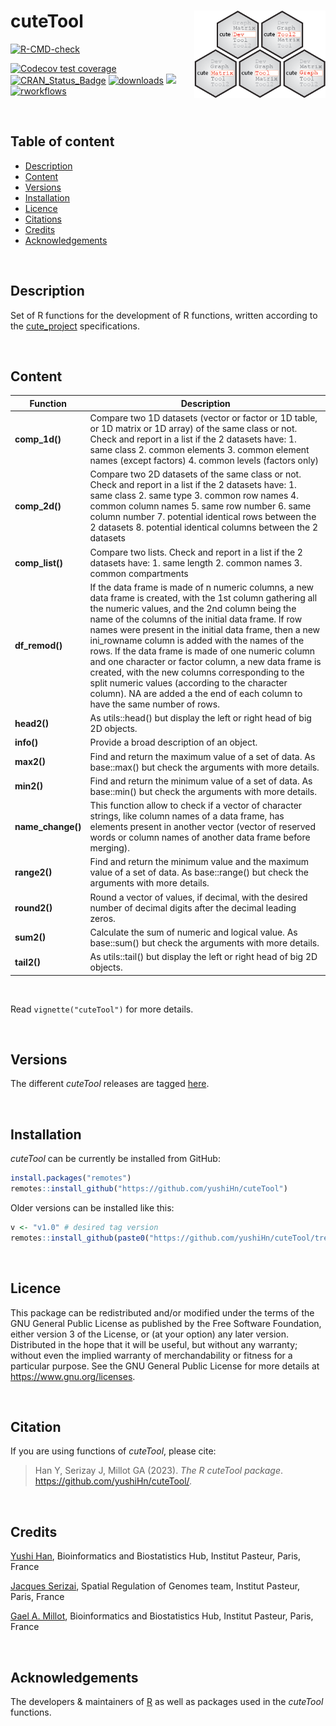 
# cuteTool <a href="">[<img src="man/figures/logo.png" align="right" height="140" />](https://yushihn.github.io/cuteTool)</a>

<!-- badges: start -->

[![R-CMD-check](https://github.com/yushiHn/cuteTool/workflows/R-CMD-check/badge.svg)](https://github.com/yushiHn/cuteTool/actions)

[![Codecov test coverage](https://codecov.io/github/yushiHn/cuteTool/coverage.svg?branch=master)](https://app.codecov.io/github/yushiHn/cuteTool?branch=master)
[![CRAN_Status_Badge](https://www.r-pkg.org/badges/version/cuteTool)](https://cran.r-project.org/package=cuteTool)
[![downloads](https://cranlogs.r-pkg.org/badges/cuteTool)](https://www.rdocumentation.org/trends)
[![](https://img.shields.io/badge/license-GPL3.0-green.svg)](https://opensource.org/licenses/MITgpl-3-0)
[![rworkflows](https://github.com/yushiHn/cuteTool/actions/workflows/rworkflows.yml/badge.svg)](https://github.com/yushiHn/cuteTool/actions/workflows/rworkflows.yml)
<!-- badges: end -->

<br />

## Table of content

   - [Description](#description)
   - [Content](#content)
   - [Versions](#versions)
   - [Installation](#installation)
   - [Licence](#licence)
   - [Citations](#citations)
   - [Credits](#credits)
   - [Acknowledgements](#acknowledgements)

<br />

## Description

Set of R functions for the development of R functions, written according to the [cute_project](https://github.com/gael-millot/cute_project) specifications.

<br />

## Content

| Function | Description |
| --- | --- |
| **comp_1d()** | Compare two 1D datasets (vector or factor or 1D table, or 1D matrix or 1D array) of the same class or not. Check and report in a list if the 2 datasets have: 1. same class 2. common elements 3. common element names (except factors) 4. common levels (factors only) |
| **comp_2d()** | Compare two 2D datasets of the same class or not. Check and report in a list if the 2 datasets have: 1. same class 2. same type 3. common row names 4. common column names 5. same row number 6. same column number 7. potential identical rows between the 2 datasets 8. potential identical columns between the 2 datasets |
| **comp_list()** | Compare two lists. Check and report in a list if the 2 datasets have: 1. same length 2. common names 3. common compartments |
| **df_remod()** | If the data frame is made of n numeric columns, a new data frame is created, with the 1st column gathering all the numeric values, and the 2nd column being the name of the columns of the initial data frame. If row names were present in the initial data frame, then a new ini_rowname column is added with the names of the rows. If the data frame is made of one numeric column and one character or factor column, a new data frame is created, with the new columns corresponding to the split numeric values (according to the character column). NA are added a the end of each column to have the same number of rows. |
| **head2()** | As utils::head() but display the left or right head of big 2D objects. |
| **info()** | Provide a broad description of an object. |
| **max2()** | Find and return the maximum value of a set of data. As base::max() but check the arguments with more details. |
| **min2()** | Find and return the minimum value of a set of data. As base::min() but check the arguments with more details.|
| **name_change()** | This function allow to check if a vector of character strings, like column names of a data frame, has elements present in another vector (vector of reserved words or column names of another data frame before merging). |
| **range2()** | Find and return the minimum value and the maximum value of a set of data. As base::range() but check the arguments with more details. |
| **round2()** | Round a vector of values, if decimal, with the desired number of decimal digits after the decimal leading zeros. |
| **sum2()** | Calculate the sum of numeric and logical value. As base::sum() but check the arguments with more details. |
| **tail2()** | As utils::tail() but display the left or right head of big 2D objects. |

<br />

Read `vignette("cuteTool")` for more details.

<br />

## Versions

The different *cuteTool* releases are tagged [here](https://github.com/yushiHn/cuteTool/tags).

<br />

## Installation

*cuteTool* can be currently be installed from GitHub:

```r
install.packages("remotes")
remotes::install_github("https://github.com/yushiHn/cuteTool")
```

Older versions can be installed like this:

```r
v <- "v1.0" # desired tag version
remotes::install_github(paste0("https://github.com/yushiHn/cuteTool/tree/", v))
```

<br />

## Licence

This package can be redistributed and/or modified under the terms of the GNU General Public License as published by the Free Software Foundation, either version 3 of the License, or (at your option) any later version.
Distributed in the hope that it will be useful, but without any warranty; without even the implied warranty of merchandability or fitness for a particular purpose.
See the GNU General Public License for more details at https://www.gnu.org/licenses.

<br />

## Citation

If you are using functions of *cuteTool*, please cite: 

> Han Y, Serizay J, Millot GA (2023). _The R cuteTool package_.
> <https://github.com/yushiHn/cuteTool/>.

<br />

## Credits

[Yushi Han](https://github.com/yushiHn/), Bioinformatics and Biostatistics Hub, Institut Pasteur, Paris, France

[Jacques Serizai](https://github.com/js2264), Spatial Regulation of Genomes team, Institut Pasteur, Paris, France

[Gael A. Millot](https://gitlab.pasteur.fr/gmillot), Bioinformatics and Biostatistics Hub, Institut Pasteur, Paris, France

<br />

## Acknowledgements

The developers & maintainers of [R](https://www.r-project.org/) as well as packages used in the *cuteTool* functions.

